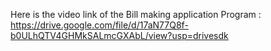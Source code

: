 Here is the video link of the Bill making application Program : https://drive.google.com/file/d/17aN77Q8f-b0ULhQTV4GHMkSALmcGXAbL/view?usp=drivesdk
